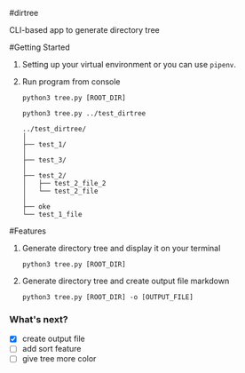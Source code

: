 #dirtree

CLI-based app to generate directory tree

#Getting Started
1. Setting up your virtual environment or you can use ```pipenv```.
2. Run program from console
    ```console
    python3 tree.py [ROOT_DIR]
    ```
   
   ```console
   python3 tree.py ../test_dirtree
   
   ../test_dirtree/
   │
   ├── test_1/
   │
   ├── test_3/
   │
   ├── test_2/
   │   ├── test_2_file_2
   │   └── test_2_file
   │
   ├── oke
   └── test_1_file
   ```
   
#Features
1. Generate directory tree and display it on your terminal
    ```console
    python3 tree.py [ROOT_DIR]
    ```
2. Generate directory tree and create output file markdown
    ```console
    python3 tree.py [ROOT_DIR] -o [OUTPUT_FILE]
    ```
   
### What's next?
- [x] create output file
- [ ] add sort feature
- [ ] give tree more color